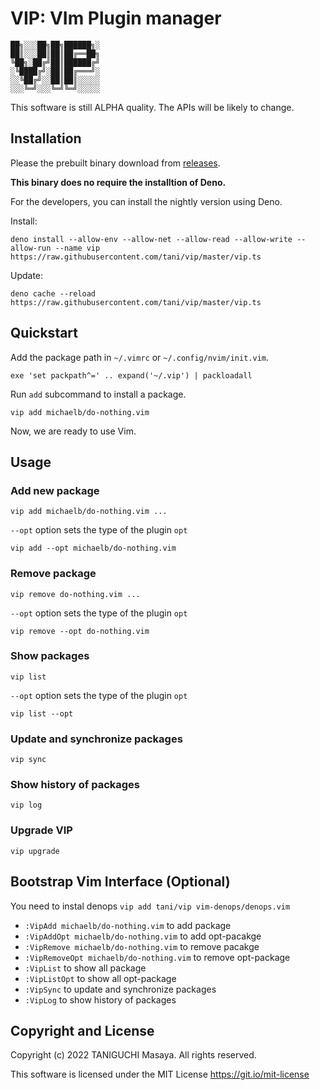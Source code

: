 # VIP: VIm Plugin manager

    ██╗░░░██╗██╗██████╗░
    ██║░░░██║██║██╔══██╗
    ╚██╗░██╔╝██║██████╔╝
    ░╚████╔╝░██║██╔═══╝░
    ░░╚██╔╝░░██║██║░░░░░
    ░░░╚═╝░░░╚═╝╚═╝░░░░░

This software is still ALPHA quality. The APIs will be likely to change.

## Installation

Please the prebuilt binary download
from [releases](https://github.com/tani/vip/releases/tag/nightly).

**This binary does no require the installtion of Deno.**

For the developers, you can install the nightly version using Deno.

Install:
```
deno install --allow-env --allow-net --allow-read --allow-write --allow-run --name vip https://raw.githubusercontent.com/tani/vip/master/vip.ts
```

Update:
```
deno cache --reload  https://raw.githubusercontent.com/tani/vip/master/vip.ts
```

## Quickstart

Add the package path in `~/.vimrc` or `~/.config/nvim/init.vim`.

```vim
exe 'set packpath^=' .. expand('~/.vip') | packloadall
```

Run `add` subcommand to install a package.

```
vip add michaelb/do-nothing.vim
```

Now, we are ready to use Vim.

## Usage

### Add new package

```
vip add michaelb/do-nothing.vim ...
```

`--opt` option sets the type of the plugin `opt`

```
vip add --opt michaelb/do-nothing.vim
```

### Remove package

```
vip remove do-nothing.vim ...
```

`--opt` option sets the type of the plugin `opt`

```
vip remove --opt do-nothing.vim
```

### Show packages

```
vip list
```

`--opt` option sets the type of the plugin `opt`

```
vip list --opt
```

### Update and synchronize packages

```
vip sync
```

### Show history of packages

```
vip log
```

### Upgrade VIP

```
vip upgrade
```

## Bootstrap Vim Interface (Optional)

You need to instal denops `vip add tani/vip vim-denops/denops.vim`

- `:VipAdd michaelb/do-nothing.vim` to add package
- `:VipAddOpt michaelb/do-nothing.vim` to add opt-pacakge
- `:VipRemove michaelb/do-nothing.vim` to remove pacakge
- `:VipRemoveOpt michaelb/do-nothing.vim` to remove opt-package
- `:VipList` to show all package
- `:VipListOpt` to show all opt-package
- `:VipSync` to update and synchronize packages
- `:VipLog` to show history of packages

## Copyright and License

Copyright (c) 2022 TANIGUCHI Masaya. All rights reserved.

This software is licensed under the MIT License https://git.io/mit-license

